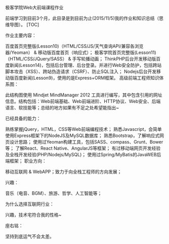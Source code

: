 极客学院Web大前端课程作业

前端学习到目前3个月，此目录是到目前为止(2015/11/5)我的作业和知识总结（思维导图）。
[TOC]

作业主要内容：

百度首页完整版(Lesson10)（HTML/CSS/JS/天气查询API/兼容各浏览器/Yeoman） & 移动版百度首页（响应式）；
极客学院首页完整版(Lesson11)（HTML/CSS/JQuery/SASS） & 手写轮播动画；
ThinkPHP后台开发移动版百度新闻(Lesson14)，包括后台管理、后台登录。并进行Web安全防护，包括跨站脚本攻击（XSS）、跨站伪造请求（CSRF）、防止SQL注入；
Nodejs后台开发移动版百度新闻(Lesson9)，使用的是Express+ORM框架。
高级前端工程师知识体系图：

此结构图使用 Mindjet MindManager 2012 工具进行编写，其中包含引用的网址信息。结构包括：Web前端基础、Web前端进阶、HTTP协议、Web安全、后端语言、软技能等；总结的地方如果有不足之处希望能指出~

已经具备的能力：

熟练掌握jQuery，HTML，CSS等Web前端编程技术；
熟悉Javascript，会简单使用Express框架下的NodeJS及MySQL数据库；
熟悉Bootstrap，了解响应式网页设计思路；
使用过Yeoman构建工具，包括SASS、compass、Grunt、Bower等；
了解React、React Native、AngularJS等框架；
有过移动端网页开发经验及全栈开发经验(PHP/Nodejs/MySQL)；
使用过Spring/MyBatis的JavaWEB后端框架；
职业方向：

移动互联网 & WebAPP；致力于向全栈工程师的方向发展；

兴趣：

音乐（电音、BGM）、旅游、哲学、人工智能等；

为什么选择互联网行业：

兴趣，技术宅符合我的性格~

座右铭：

坚持到底运气不会太差。
